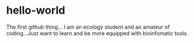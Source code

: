# hello-world
The first github thing...
I am an ecology student and an amateur of coding...Just want to learn and be more equipped with bioinfomatic tools.
